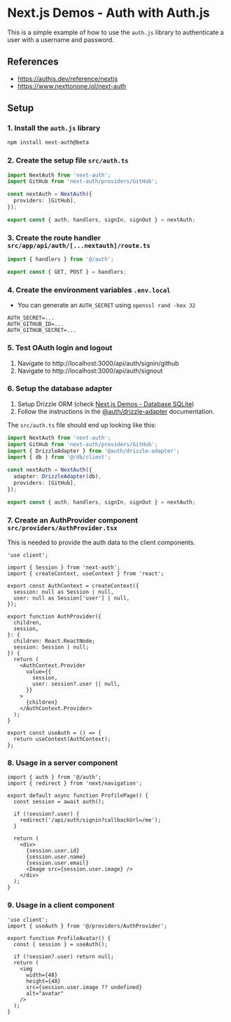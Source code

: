 # Next.js Demos - Auth with Auth.js

This is a simple example of how to use the `auth.js` library to authenticate a user with a username and password.

## References

- https://authjs.dev/reference/nextjs
- https://www.nexttonone.lol/next-auth

## Setup

### 1. Install the `auth.js` library

```bash
npm install next-auth@beta
```

### 2. Create the setup file `src/auth.ts`

```typescript
import NextAuth from 'next-auth';
import GitHub from 'next-auth/providers/GitHub';

const nextAuth = NextAuth({
  providers: [GitHub],
});

export const { auth, handlers, signIn, signOut } = nextAuth;
```

### 3. Create the route handler `src/app/api/auth/[...nextauth]/route.ts`

```typescript
import { handlers } from '@/auth';

export const { GET, POST } = handlers;
```

### 4. Create the environment variables `.env.local`

- You can generate an `AUTH_SECRET` using `openssl rand -hex 32`

```env
AUTH_SECRET=...
AUTH_GITHUB_ID=...
AUTH_GITHUB_SECRET=...
```

### 5. Test OAuth login and logout

1. Navigate to http://localhost:3000/api/auth/signin/github
2. Navigate to http://localhost:3000/api/auth/signout

### 6. Setup the database adapter

1. Setup Drizzle ORM (check [Next.js Demos - Database SQLite](../database-sqlite/README.md))
2. Follow the instructions in the [@auth/drizzle-adapter](https://authjs.dev/reference/adapter/drizzle) documentation.

The `src/auth.ts` file should end up looking like this:

```typescript
import NextAuth from 'next-auth';
import GitHub from 'next-auth/providers/GitHub';
import { DrizzleAdapter } from '@auth/drizzle-adapter';
import { db } from '@/db/client';

const nextAuth = NextAuth({
  adapter: DrizzleAdapter(db),
  providers: [GitHub],
});

export const { auth, handlers, signIn, signOut } = nextAuth;
```

### 7. Create an AuthProvider component `src/providers/AuthProvider.tsx`

This is needed to provide the auth data to the client components.

```tsx
'use client';

import { Session } from 'next-auth';
import { createContext, useContext } from 'react';

export const AuthContext = createContext({
  session: null as Session | null,
  user: null as Session['user'] | null,
});

export function AuthProvider({
  children,
  session,
}: {
  children: React.ReactNode;
  session: Session | null;
}) {
  return (
    <AuthContext.Provider
      value={{
        session,
        user: session?.user || null,
      }}
    >
      {children}
    </AuthContext.Provider>
  );
}

export const useAuth = () => {
  return useContext(AuthContext);
};
```

### 8. Usage in a server component

```tsx
import { auth } from '@/auth';
import { redirect } from 'next/navigation';

export default async function ProfilePage() {
  const session = await auth();

  if (!session?.user) {
    redirect('/api/auth/signin?callbackUrl=/me');
  }

  return (
    <div>
      {session.user.id}
      {session.user.name}
      {session.user.email}
      <Image src={session.user.image} />
    </div>
  );
}
```

### 9. Usage in a client component

```tsx
'use client';
import { useAuth } from '@/providers/AuthProvider';

export function ProfileAvatar() {
  const { session } = useAuth();

  if (!session?.user) return null;
  return (
    <img
      width={48}
      height={48}
      src={session.user.image ?? undefined}
      alt="avatar"
    />
  );
}
```
